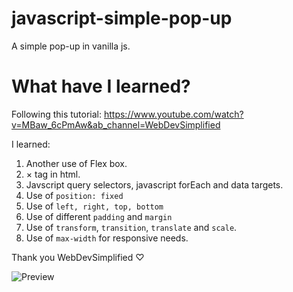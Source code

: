 # javascript-simple-pop-up
A simple pop-up in vanilla js.

# What have I learned?
Following this tutorial: 
https://www.youtube.com/watch?v=MBaw_6cPmAw&ab_channel=WebDevSimplified

I learned:
1. Another use of Flex box.
2. &times; tag in html.
3. Javscript query selectors, javascript forEach and data targets.
4. Use of `position: fixed`
5. Use of `left, right, top, bottom`
6. Use of different `padding` and `margin`
7. Use of `transform`, `transition`, `translate` and `scale`.
7. Use of `max-width` for responsive needs.

Thank you WebDevSimplified ♡

![Preview](https://imgur.com/ioGD4rj.jpg)
